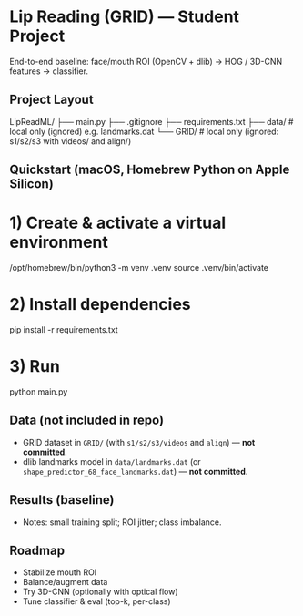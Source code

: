 # Lip Reading (GRID) — Student Project

End-to-end baseline: face/mouth ROI (OpenCV + dlib) → HOG / 3D-CNN features → classifier.

## Project Layout
LipReadML/
├── main.py
├── .gitignore
├── requirements.txt
├── data/                # local only (ignored) e.g. landmarks.dat
└── GRID/                # local only (ignored: s1/s2/s3 with videos/ and align/)

## Quickstart (macOS, Homebrew Python on Apple Silicon)
# 1) Create & activate a virtual environment
/opt/homebrew/bin/python3 -m venv .venv
source .venv/bin/activate

# 2) Install dependencies
pip install -r requirements.txt

# 3) Run
python main.py



## Data (not included in repo)
- GRID dataset in `GRID/` (with `s1/s2/s3/videos` and `align`) — **not committed**.
- dlib landmarks model in `data/landmarks.dat` (or `shape_predictor_68_face_landmarks.dat`) — **not committed**.

## Results (baseline)
- Notes: small training split; ROI jitter; class imbalance.

## Roadmap
- Stabilize mouth ROI
- Balance/augment data
- Try 3D-CNN (optionally with optical flow)
- Tune classifier & eval (top-k, per-class)


